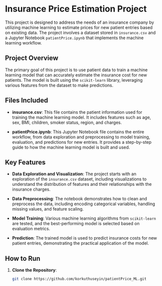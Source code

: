 # Insurance Price Estimation Project

This project is designed to address the needs of an insurance company by utilizing machine learning to estimate prices for new patient entries based on existing data. The project involves a dataset stored in `insurance.csv` and a Jupyter Notebook `patientPrice.ipynb` that implements the machine learning workflow.

## Project Overview

The primary goal of this project is to use patient data to train a machine learning model that can accurately estimate the insurance cost for new patients. The model is built using the `scikit-learn` library, leveraging various features from the dataset to make predictions.

## Files Included

- **insurance.csv**: This file contains the patient information used for training the machine learning model. It includes features such as age, sex, BMI, children, smoker status, region, and charges.

- **patientPrice.ipynb**: This Jupyter Notebook file contains the entire workflow, from data exploration and preprocessing to model training, evaluation, and predictions for new entries. It provides a step-by-step guide to how the machine learning model is built and used.

## Key Features

- **Data Exploration and Visualization**: The project starts with an exploration of the `insurance.csv` dataset, including visualizations to understand the distribution of features and their relationships with the insurance charges.

- **Data Preprocessing**: The notebook demonstrates how to clean and preprocess the data, including encoding categorical variables, handling missing values, and feature scaling.

- **Model Training**: Various machine learning algorithms from `scikit-learn` are tested, and the best-performing model is selected based on evaluation metrics.

- **Prediction**: The trained model is used to predict insurance costs for new patient entries, demonstrating the practical application of the model.

## How to Run

1. **Clone the Repository**:
   ```bash
   git clone https://github.com/korkuthuseyin/patientPrice_ML.git
